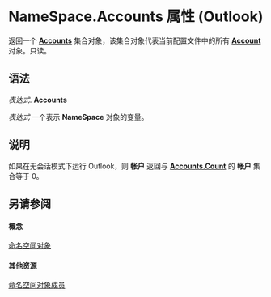 
# NameSpace.Accounts 属性 (Outlook)

返回一个  **[Accounts](2510b7d7-5062-8ea3-dda4-b544d2882a2b.md)** 集合对象，该集合对象代表当前配置文件中的所有 **[Account](f624438c-4e45-2822-18b6-bfe8074a33c0.md)** 对象。只读。


## 语法

 _表达式_. **Accounts**

 _表达式_ 一个表示 **NameSpace** 对象的变量。


## 说明

如果在无会话模式下运行 Outlook，则 **帐户** 返回与 **[Accounts.Count](bb29c680-339d-0d92-2500-2116ce7054c2.md)** 的 **帐户** 集合等于 0。


## 另请参阅


#### 概念


[命名空间对象](f0dcaa19-07f5-5d42-a3bf-2e42b7885644.md)
#### 其他资源


[命名空间对象成员](d7a978a3-a2c8-6195-c5f8-af8773500456.md)